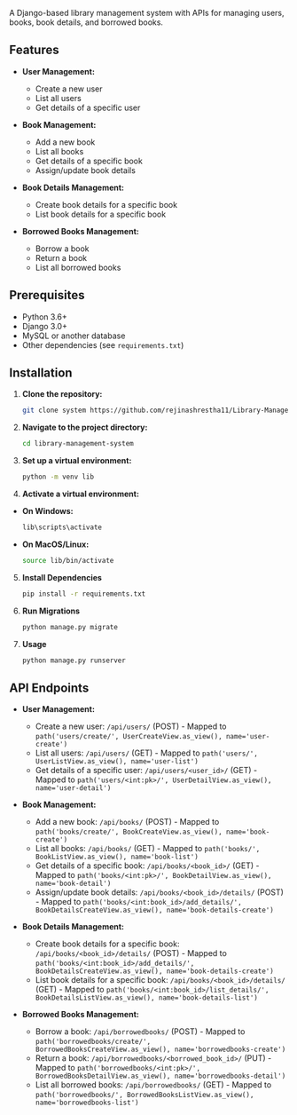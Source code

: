 A Django-based library management system with APIs for managing users, books, book details, and borrowed books.

## Features

- **User Management:**
  - Create a new user
  - List all users
  - Get details of a specific user

- **Book Management:**
  - Add a new book
  - List all books
  - Get details of a specific book
  - Assign/update book details

- **Book Details Management:**
  - Create book details for a specific book
  - List book details for a specific book

- **Borrowed Books Management:**
  - Borrow a book
  - Return a book
  - List all borrowed books

## Prerequisites

- Python 3.6+
- Django 3.0+
- MySQL or another database
- Other dependencies (see `requirements.txt`)

## Installation

1. **Clone the repository:**

   ```bash
   git clone system https://github.com/rejinashrestha11/Library-Management-System-using-Django

2. **Navigate to the project directory:**

   ```bash
   cd library-management-system
   
3. **Set up a virtual environment:**

   ```bash
   python -m venv lib
   
4. **Activate a virtual environment:**
 - **On Windows:**
   ```bash
   lib\scripts\activate
   
 - **On MacOS/Linux:**
   ```bash
   source lib/bin/activate

5. **Install Dependencies**
   ```bash
   pip install -r requirements.txt
   
6. **Run Migrations**
   ```bash
   python manage.py migrate

7. **Usage**
   ```bash
   python manage.py runserver
   
## API Endpoints

- **User Management:**
  - Create a new user: `/api/users/` (POST) - Mapped to `path('users/create/', UserCreateView.as_view(), name='user-create')`
  - List all users: `/api/users/` (GET) - Mapped to `path('users/', UserListView.as_view(), name='user-list')`
  - Get details of a specific user: `/api/users/<user_id>/` (GET) - Mapped to `path('users/<int:pk>/', UserDetailView.as_view(), name='user-detail')`

- **Book Management:**
  - Add a new book: `/api/books/` (POST) - Mapped to `path('books/create/', BookCreateView.as_view(), name='book-create')`
  - List all books: `/api/books/` (GET) - Mapped to `path('books/', BookListView.as_view(), name='book-list')`
  - Get details of a specific book: `/api/books/<book_id>/` (GET) - Mapped to `path('books/<int:pk>/', BookDetailView.as_view(), name='book-detail')`
  - Assign/update book details: `/api/books/<book_id>/details/` (POST) - Mapped to `path('books/<int:book_id>/add_details/', BookDetailsCreateView.as_view(), name='book-details-create')`

- **Book Details Management:**
  - Create book details for a specific book: `/api/books/<book_id>/details/` (POST) - Mapped to `path('books/<int:book_id>/add_details/', BookDetailsCreateView.as_view(), name='book-details-create')`
  - List book details for a specific book: `/api/books/<book_id>/details/` (GET) - Mapped to `path('books/<int:book_id>/list_details/', BookDetailsListView.as_view(), name='book-details-list')`

- **Borrowed Books Management:**
  - Borrow a book: `/api/borrowedbooks/` (POST) - Mapped to `path('borrowedbooks/create/', BorrowedBooksCreateView.as_view(), name='borrowedbooks-create')`
  - Return a book: `/api/borrowedbooks/<borrowed_book_id>/` (PUT) - Mapped to `path('borrowedbooks/<int:pk>/', BorrowedBooksDetailView.as_view(), name='borrowedbooks-detail')`
  - List all borrowed books: `/api/borrowedbooks/` (GET) - Mapped to `path('borrowedbooks/', BorrowedBooksListView.as_view(), name='borrowedbooks-list')`
